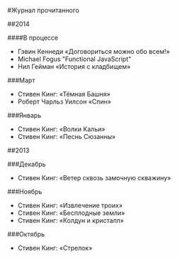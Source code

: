 #Журнал прочитанного

##2014

####В процессе
  * Гэвин Кеннеди «Договориться можно обо всем!»
  * Michael Fogus "Functional JavaScript"
  * Нил Гейман «История с кладбищем»

###Март
  * Стивен Кинг: «Тёмная Башня»
  * Роберт Чарльз Уилсон «Спин»

###Январь
  * Стивен Кинг: «Волки Кальи»
  * Стивен Кинг: «Песнь Сюзанны»

##2013

###Декабрь
  * Стивен Кинг: «Ветер сквозь замочную скважину»

###Ноябрь
  * Стивен Кинг: «Извлечение троих»
  * Стивен Кинг: «Бесплодные земли»
  * Стивен Кинг: «Колдун и кристалл»

###Октябрь
  * Стивен Кинг: «Стрелок»
